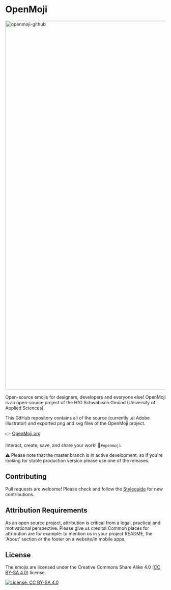 OpenMoji
========

<img width="1157" alt="openmoji-github" src="https://user-images.githubusercontent.com/480224/39040408-7d21c018-4487-11e8-9aa9-c8ea64fc07f6.png">

Open-source emojis for designers, developers and everyone else! OpenMoji is an open-source project of the HfG Schwäbisch Gmünd (University of Applied Sciences).

This GitHub repository contains all of the source (currently .ai Adobe Illustrator) and exported png and svg files of the OpenMoji project.

👉 [OpenMoji.org](http://openmoji.org/)

Interact, create, save, and share your work! 🌈`#openmoji`

⚠️ Please note that the master branch is in active development, so if you're looking for stable production version please use one of the releases.

## Contributing
Pull requests are welcome! Please check and follow the [Styleguide](http://openmoji.org/styleguide.html) for new contributions.

## Attribution Requirements
As an open source project, attribution is critical from a legal, practical and motivational perspective. Please give us credits! Common places for attribution are for example: to mention us in your project README, the 'About' section or the footer on a website/in mobile apps.

## License
The emojis are licensed under the Creative Commons Share Alike 4.0 ([CC BY-SA 4.0](https://creativecommons.org/licenses/by-sa/4.0/)) license.

[![License: CC BY-SA 4.0](https://img.shields.io/badge/License-CC%20BY--SA%204.0-lightgrey.svg)](https://creativecommons.org/licenses/by-sa/4.0/)


